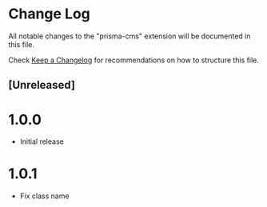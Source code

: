 # Change Log

All notable changes to the "prisma-cms" extension will be documented in this file.

Check [Keep a Changelog](http://keepachangelog.com/) for recommendations on how to structure this file.

## [Unreleased]

1.0.0
=======================================
- Initial release

1.0.1
=======================================
- Fix class name
